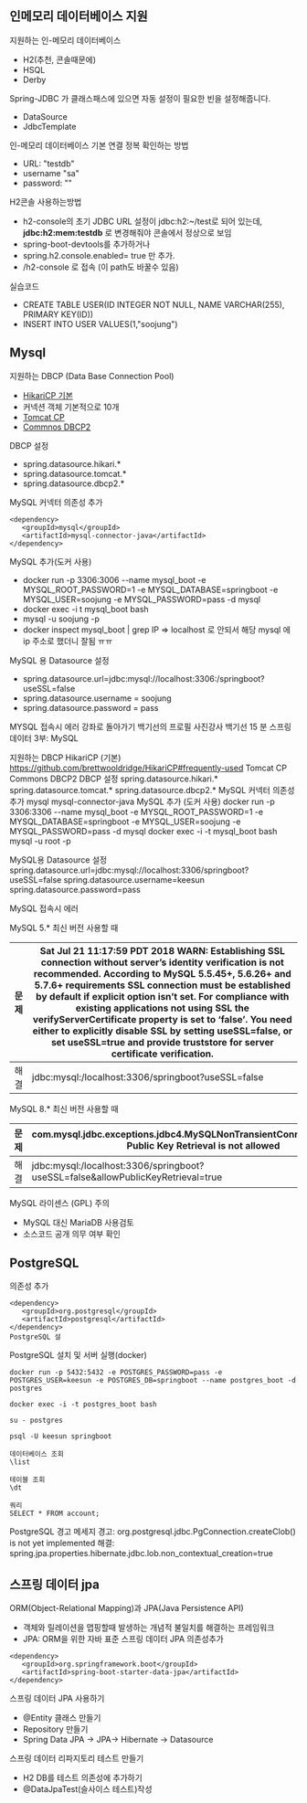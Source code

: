 ## 인메모리 데이터베이스 지원
지원하는 인-메모리 데이터베이스
- H2(추천, 콘솔때문에)
- HSQL
- Derby

Spring-JDBC 가 클래스패스에 있으면 자동 설정이 필요한 빈을 설정해줍니다.
- DataSource
- JdbcTemplate

인-메모리 데이터베이스 기본 연결 정복 확인하는 방법
- URL: "testdb"
- username "sa"
- password: ""

H2콘솔 사용하는방법
- h2-console의 초기 JDBC URL 설정이 jdbc:h2:~/test로 되어 있는데, **jdbc:h2:mem:testdb** 로 변경해줘야 콘솔에서 정상으로 보임
- spring-boot-devtools를 추가하거나
- spring.h2.console.enabled= true 만 추가.
- /h2-console 로 접속 (이 path도 바꿀수 있음)

실습코드
- CREATE TABLE USER(ID INTEGER NOT NULL, NAME VARCHAR(255), PRIMARY KEY(ID))
- INSERT INTO USER VALUES(1,"soojung")

## Mysql
지원하는 DBCP (Data Base Connection Pool)
- [HikariCP 기본](https://github.com/brettwooldridge/HikariCP)
 - 커넥션 객체 기본적으로 10개
- [Tomcat CP](https://tomcat.apache.org/tomcat-7.0-doc/jdbc-pool.html)
- [Commnos DBCP2](https://commons.apache.org/proper/commons-dbcp/)

DBCP 설정
- spring.datasource.hikari.*
- spring.datasource.tomcat.*
- spring.datasource.dbcp2.*

MySQL 커넥터 의존성 추가
~~~
<dependency>
   <groupId>mysql</groupId>
   <artifactId>mysql-connector-java</artifactId>
</dependency>
~~~

MySQL 추가(도커 사용)
- docker run -p 3306:3006 --name mysql_boot -e MYSQL_ROOT_PASSWORD=1 -e MYSQL_DATABASE=springboot -e MYSQL_USER=soojung -e MYSQL_PASSWORD=pass -d mysql
- docker exec -i t mysql_boot bash
- mysql -u soojung -p
- docker inspect mysql_boot | grep IP 
  => localhost 로 안되서 해당 mysql 에 ip 주소로 했더니 잘됨 ㅠㅠ

MySQL 용 Datasource 설정
- spring.datasource.url=jdbc:mysql://localhost:3306:/springboot?useSSL=false
- spring.datasource.username = soojung
- spring.datasource.password = pass


MYSQL 접속시 에러
 강좌로 돌아가기 백기선의 프로필 사진강사 
백기선  15 분
스프링 데이터 3부: MySQL

지원하는 DBCP
HikariCP (기본)
https://github.com/brettwooldridge/HikariCP#frequently-used
Tomcat CP
Commons DBCP2
DBCP 설정
spring.datasource.hikari.*
spring.datasource.tomcat.*
spring.datasource.dbcp2.*
MySQL 커넥터 의존성 추가
<dependency>
   <groupId>mysql</groupId>
   <artifactId>mysql-connector-java</artifactId>
</dependency>
MySQL 추가 (도커 사용)
docker run -p 3306:3306 --name mysql_boot -e MYSQL_ROOT_PASSWORD=1 -e MYSQL_DATABASE=springboot -e MYSQL_USER=soojung -e MYSQL_PASSWORD=pass -d mysql
docker exec -i -t mysql_boot bash
mysql -u root -p

MySQL용 Datasource 설정
spring.datasource.url=jdbc:mysql://localhost:3306/springboot?useSSL=false
spring.datasource.username=keesun
spring.datasource.password=pass

MySQL 접속시 에러

MySQL 5.* 최신 버전 사용할 때

| 문제 | Sat Jul 21 11:17:59 PDT 2018 WARN: Establishing SSL connection without server’s identity verification is not recommended. According to MySQL 5.5.45+, 5.6.26+ and 5.7.6+ requirements SSL connection must be established by default if explicit option isn’t set. For compliance with existing applications not using SSL the verifyServerCertificate property is set to ‘false’. You need either to explicitly disable SSL by setting useSSL=false, or set useSSL=true and provide truststore for server certificate verification. |
|-----:|-------------------------------------------------------------------------------------------------------------------------------------------------------------------------------------------------------------------------------------------------------------------------------------------------------------------------------------------------------------------------------------------------------------------------------------------------------------------------------------------------------------------------------------|
| 해결 | jdbc:mysql:/localhost:3306/springboot?useSSL=false |


MySQL 8.* 최신 버전 사용할 때


| 문제 | com.mysql.jdbc.exceptions.jdbc4.MySQLNonTransientConnectionException: Public Key Retrieval is not allowed |
|-----:|-----------------------------------------------------------------------------------------------------------|
| 해결 | jdbc:mysql:/localhost:3306/springboot?useSSL=false&allowPublicKeyRetrieval=true |


MySQL 라이센스 (GPL) 주의
- MySQL 대신 MariaDB 사용검토
- 소스코드 공개 의무 여부 확인

## PostgreSQL
의존성 추가
~~~
<dependency>
   <groupId>org.postgresql</groupId>
   <artifactId>postgresql</artifactId>
</dependency>
PostgreSQL 설
~~~

PostgreSQL 설치 및 서버 실행(docker)
~~~
docker run -p 5432:5432 -e POSTGRES_PASSWORD=pass -e POSTGRES_USER=keesun -e POSTGRES_DB=springboot --name postgres_boot -d postgres

docker exec -i -t postgres_boot bash

su - postgres

psql -U keesun springboot

데이터베이스 조회
\list

테이블 조회
\dt

쿼리
SELECT * FROM account;
~~~

PostgreSQL 경고 메세지
경고: org.postgresql.jdbc.PgConnection.createClob() is not yet implemented
해결: spring.jpa.properties.hibernate.jdbc.lob.non_contextual_creation=true

## 스프링 데이터 jpa
ORM(Object-Relational Mapping)과 JPA(Java Persistence API)
- 객체와 릴레이션을 맵핑할때 발생하는 개념적 불일치를 해결하는 프레임워크
- JPA: ORM을 위한 자바 표준
스프링 데이터 JPA 의존성추가
~~~
<dependency>
   <groupId>org.springframework.boot</groupId>
   <artifactId>spring-boot-starter-data-jpa</artifactId>
</dependency>
~~~
스프링 데이터 JPA 사용하기
- @Entity 클래스 만들기
- Repository 만들기
- Spring Data JPA -> JPA-> Hibernate -> Datasource

스프링 데이터 리파지토리 테스트 만들기
- H2 DB를 테스트 의존성에 추가하기
- @DataJpaTest(슬사이스 테스트)작성